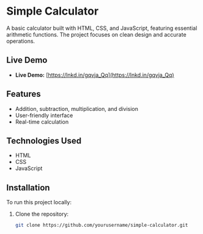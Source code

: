 # Simple Calculator

A basic calculator built with HTML, CSS, and JavaScript, featuring essential arithmetic functions. The project focuses on clean design and accurate operations.

## Live Demo
- **Live Demo:** [https://lnkd.in/gqvja_Qq](https://lnkd.in/gqvja_Qq)

## Features
- Addition, subtraction, multiplication, and division
- User-friendly interface
- Real-time calculation

## Technologies Used
- HTML
- CSS
- JavaScript

## Installation
To run this project locally:

1. Clone the repository:
   ```bash
   git clone https://github.com/yourusername/simple-calculator.git
